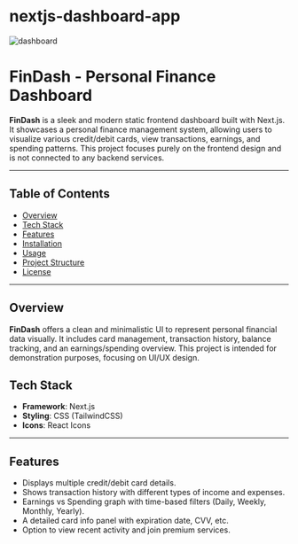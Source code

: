 # nextjs-dashboard-app
![dashboard](https://github.com/user-attachments/assets/0c428dd0-6179-4ebc-9fca-28f8c92c11e7)

# FinDash - Personal Finance Dashboard

**FinDash** is a sleek and modern static frontend dashboard built with Next.js. It showcases a personal finance management system, allowing users to visualize various credit/debit cards, view transactions, earnings, and spending patterns. This project focuses purely on the frontend design and is not connected to any backend services.

---

## Table of Contents

- [Overview](#overview)
- [Tech Stack](#tech-stack)
- [Features](#features)
- [Installation](#installation)
- [Usage](#usage)
- [Project Structure](#project-structure)
- [License](#license)

---

## Overview

**FinDash** offers a clean and minimalistic UI to represent personal financial data visually. It includes card management, transaction history, balance tracking, and an earnings/spending overview. This project is intended for demonstration purposes, focusing on UI/UX design.


## Tech Stack

- **Framework**: Next.js
- **Styling**: CSS (TailwindCSS)
- **Icons**: React Icons

---

## Features

- Displays multiple credit/debit card details.
- Shows transaction history with different types of income and expenses.
- Earnings vs Spending graph with time-based filters (Daily, Weekly, Monthly, Yearly).
- A detailed card info panel with expiration date, CVV, etc.
- Option to view recent activity and join premium services.
